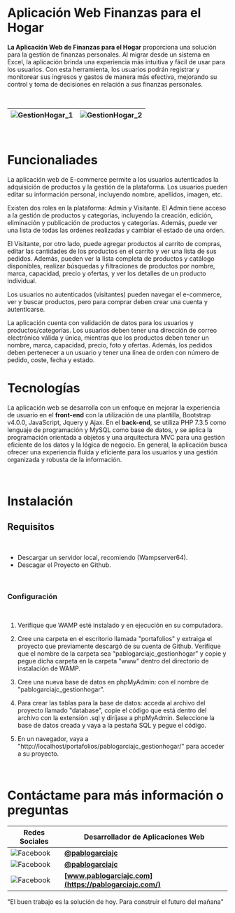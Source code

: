 
# Aplicación Web Finanzas para el Hogar

**La Aplicación Web de Finanzas para el Hogar** proporciona una solución para la gestión de finanzas personales. Al migrar desde un sistema en Excel, la aplicación brinda una experiencia más intuitiva y fácil de usar para los usuarios. Con esta herramienta, los usuarios podrán registrar y monitorear sus ingresos y gastos de manera más efectiva, mejorando su control y toma de decisiones en relación a sus finanzas personales.

</br>

| ![GestionHogar_1](https://pablogarciajc.com/wp-content/uploads/2022/09/GestionHogar_1.png) | ![GestionHogar_2](https://pablogarciajc.com/wp-content/uploads/2022/09/GestionHogar_2.png)|
|-----------|-----------|

</br>

# Funcionaliades

La aplicación web de E-commerce permite a los usuarios autenticados la adquisición de productos y la gestión de la plataforma. Los usuarios pueden editar su información personal, incluyendo nombre, apellidos, imagen, etc.

Existen dos roles en la plataforma: Admin y Visitante. El Admin tiene acceso a la gestión de productos y categorías, incluyendo la creación, edición, eliminación y publicación de productos y categorías. Además, puede ver una lista de todas las ordenes realizadas y cambiar el estado de una orden.

El Visitante, por otro lado, puede agregar productos al carrito de compras, editar las cantidades de los productos en el carrito y ver una lista de sus pedidos. Además, pueden ver la lista completa de productos y catálogo disponibles, realizar búsquedas y filtraciones de productos por nombre, marca, capacidad, precio y ofertas, y ver los detalles de un producto individual.

Los usuarios no autenticados (visitantes) pueden navegar el e-commerce, ver y buscar productos, pero para comprar deben crear una cuenta y autenticarse.

La aplicación cuenta con validación de datos para los usuarios y productos/categorías. Los usuarios deben tener una dirección de correo electrónico válida y única, mientras que los productos deben tener un nombre, marca, capacidad, precio, foto y ofertas. Además, los pedidos deben pertenecer a un usuario y tener una línea de orden con número de pedido, coste, fecha y estado.

# Tecnologías

La aplicación web se desarrolla con un enfoque en mejorar la experiencia de usuario en el **front-end** con la utilización de una plantilla, Bootstrap v4.0.0, JavaScript, Jquery y Ajax. En el **back-end**, se utiliza PHP 7.3.5 como lenguaje de programación y MySQL como base de datos, y se aplica la programación orientada a objetos y una arquitectura MVC para una gestión eficiente de los datos y la lógica de negocio. En general, la aplicación busca ofrecer una experiencia fluida y eficiente para los usuarios y una gestión organizada y robusta de la información.

</br>

# Instalación

## Requisitos

</br>

- Descargar un servidor local, recomiendo (Wampserver64).
- Descagar el Proyecto en Github.

</br>

### Configuración

</br>

1. Verifique que WAMP esté instalado y en ejecución en su computadora.

2. Cree una carpeta en el escritorio llamada "portafolios" y extraiga el proyecto que previamente descargó de su cuenta de Github. Verifique que el nombre de la carpeta sea "pablogarciajc_gestionhogar" y copie y pegue dicha carpeta en la carpeta "www" dentro del directorio de instalación de WAMP.

3. Cree una nueva base de datos en phpMyAdmin: con el nombre de "pablogarciajc_gestionhogar".

4. Para crear las tablas para la base de datos: acceda al archivo del proyecto llamado "database", copie el código que está dentro del archivo con la extensión .sql y diríjase a phpMyAdmin. Seleccione la base de datos creada y vaya a la pestaña SQL y pegue el código.

5. En un navegador, vaya a "http://localhost/portafolios/pablogarciajc_gestionhogar/" para acceder a su proyecto.

</br>

# Contáctame para más información o preguntas

| Redes Sociales  | Desarrollador de Aplicaciones Web |
| ------------- | ------------- |
| ![Facebook](https://pablogarciajc.com/wp-content/uploads/2023/02/facebook.png)   | **[@pablogarciajc](https://www.facebook.com/PabloGarciaJC)** |
| ![Facebook](https://pablogarciajc.com/wp-content/uploads/2023/02/linkedin.png)  | **[@pablogarciajc](https://www.linkedin.com/in/pablogarciajc/)**  |
| ![Facebook](https://pablogarciajc.com/wp-content/uploads/2023/02/web-icono.png)   | **[www.pablogarciajc.com](https://pablogarciajc.com/)**  |

"El buen trabajo es la solución de hoy.
Para construir el futuro del mañana"


